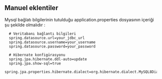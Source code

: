## Manuel eklentiler

Mysql bağlatı bilgilerinin tutulduğu application.properties dosyasının içeriği şu şekilde olmalıdır :

```
  # Veritabanı bağlantı bilgileri
  spring.datasource.url=your_jdbc_url
  spring.datasource.username=your_username
  spring.datasource.password=your_password
  
  # Hibernate konfigürasyonu
  spring.jpa.hibernate.ddl-auto=update
  spring.jpa.show-sql=true
  spring.jpa.properties.hibernate.dialect=org.hibernate.dialect.MySQL8Dialect
